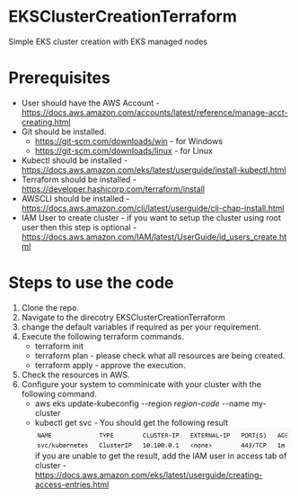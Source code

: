 # EKSClusterCreationTerraform
Simple EKS cluster creation with EKS managed nodes

# Prerequisites
* User should have the AWS Account - https://docs.aws.amazon.com/accounts/latest/reference/manage-acct-creating.html
* Git should be installed.
    * https://git-scm.com/downloads/win - for Windows
    * https://git-scm.com/downloads/linux - for Linux
* Kubectl should be installed - https://docs.aws.amazon.com/eks/latest/userguide/install-kubectl.html
* Terraform should be installed - https://developer.hashicorp.com/terraform/install
* AWSCLI should be installed - https://docs.aws.amazon.com/cli/latest/userguide/cli-chap-install.html
* IAM User to create cluster - if you want to setup the cluster using root user then this step is optional - https://docs.aws.amazon.com/IAM/latest/UserGuide/id_users_create.html

# Steps to use the code

1. Clone the repo.
2. Navigate to the direcotry EKSClusterCreationTerraform
3. change the default variables if required as per your requirement.
4. Execute the following terraform commands.
    * terraform init
    * terraform plan - please check what all resources are being created.
    * terraform apply - approve the execution.
5. Check the resources in AWS.
6. Configure your system to comminicate with your cluster with the following command.
    * aws eks update-kubeconfig --region <em>region-code</em> --name </em>my-cluster</em>
    * kubectl get svc - You should get the following result
    ![alt text](image.png) 
    if you are unable to get the result, add the IAM user in access tab of cluster - https://docs.aws.amazon.com/eks/latest/userguide/creating-access-entries.html
            